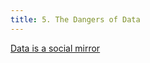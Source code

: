 ```yaml
---
title: 5. The Dangers of Data
---
```


[Data is a social mirror](https://medium.com/@mrtz/how-big-data-is-unfair-9aa544d739de)
